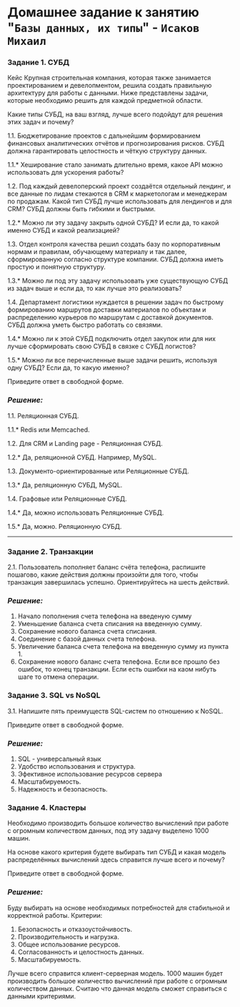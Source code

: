 # Домашнее задание к занятию "`Базы данных, их типы`" - `Исаков Михаил`


### Задание 1. СУБД
Кейс
Крупная строительная компания, которая также занимается проектированием и девелопментом, решила создать правильную архитектуру для работы с данными. Ниже представлены задачи, которые необходимо решить для каждой предметной области.

Какие типы СУБД, на ваш взгляд, лучше всего подойдут для решения этих задач и почему?

1.1. Бюджетирование проектов с дальнейшим формированием финансовых аналитических отчётов и прогнозирования рисков. СУБД должна гарантировать целостность и чёткую структуру данных.

1.1.* Хеширование стало занимать длительно время, какое API можно использовать для ускорения работы?

1.2. Под каждый девелоперский проект создаётся отдельный лендинг, и все данные по лидам стекаются в CRM к маркетологам и менеджерам по продажам. Какой тип СУБД лучше использовать для лендингов и для CRM? СУБД должны быть гибкими и быстрыми.

1.2.* Можно ли эту задачу закрыть одной СУБД? И если да, то какой именно СУБД и какой реализацией?

1.3. Отдел контроля качества решил создать базу по корпоративным нормам и правилам, обучающему материалу и так далее, сформированную согласно структуре компании. СУБД должна иметь простую и понятную структуру.

1.3.* Можно ли под эту задачу использовать уже существующую СУБД из задач выше и если да, то как лучше это реализовать?

1.4. Департамент логистики нуждается в решении задач по быстрому формированию маршрутов доставки материалов по объектам и распределению курьеров по маршрутам с доставкой документов. СУБД должна уметь быстро работать со связями.

1.4.* Можно ли к этой СУБД подключить отдел закупок или для них лучше сформировать свою СУБД в связке с СУБД логистов?

1.5.* Можно ли все перечисленные выше задачи решить, используя одну СУБД? Если да, то какую именно?

Приведите ответ в свободной форме.

### *Решение:*

1.1. Реляционная СУБД.

1.1.* Redis или Memcached.

1.2. Для CRM и Landing page - Реляционная СУБД.

1.2.* Да, реляционной СУБД. Например, MySQL.

1.3. Документо-ориентированные или Реляционные СУБД.

1.3.* Да, реляционную СУБД, MySQL.

1.4. Графовые или Реляционные СУБД.

1.4.* Да, можно использовать Реляционные СУБД.

1.5.* Да, можно. Реляционную СУБД.

---

### Задание 2. Транзакции

2.1. Пользователь пополняет баланс счёта телефона, распишите пошагово, какие действия должны произойти для того, чтобы транзакция завершилась успешно. Ориентируйтесь на шесть действий.

### *Решение:*

1. Начало пополнения счета телефона на введеную сумму
2. Уменьшение баланса счета списания на введенную сумму.
3. Сохранение нового баланса счета списания.
4. Соединение с базой данных счета телефона.
5. Увеличение баланса счета телефона на введенную сумму из пункта 1.
6. Сохранение нового баланс счета телефона. Если все прошло без ошибок, то конец транзакции. Если есть ошибки на каом нибуть шаге то отмена операции.




### Задание 3. SQL vs NoSQL
3.1. Напишите пять преимуществ SQL-систем по отношению к NoSQL.

Приведите ответ в свободной форме.

### *Решение:*
1. SQL - универсальный язык
2. Удобство использования и структура.
3. Эфективное использование ресурсов сервера
4. Масштабируемость.
5. Надежность и безопасность. 



### Задание 4. Кластеры
Необходимо производить большое количество вычислений при работе с огромным количеством данных, под эту задачу выделено 1000 машин.

На основе какого критерия будете выбирать тип СУБД и какая модель распределённых вычислений здесь справится лучше всего и почему?

Приведите ответ в свободной форме.

### *Решение:*

Буду выбирать на основе необходимых потребностей для стабильной и корректной работы. 
Критерии: 
1. Безопасность и отказоустойчивость.
2. Производительность и нагрузка.
3. Общее использование ресурсов.
4. Согласованность и целостность данных.
5. Масштабируемость.


Лучше всего справится клиент-серверная модель. 1000 машин будет производить большое количество вычислений при работе с огромным количеством данных. Считаю что данная модель сможет справиться с данными критериями.







